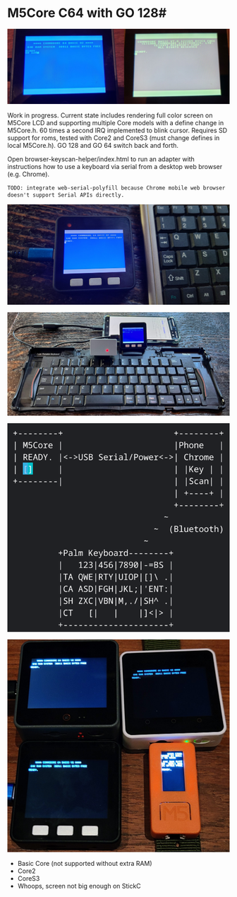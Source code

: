 # M5Core C64 with GO 128#

![GO 128](media/c128_on_m5.png)

Work in progress.  Current state includes rendering full color screen on M5Core LCD and supporting multiple Core models with a define change in M5Core.h.  60 times a second IRQ implemented to blink cursor. Requires SD support for roms, tested with Core2 and CoreS3 (must change defines in local M5Core.h).   GO 128 and GO 64 switch back and forth.

Open browser-keyscan-helper/index.html to run an adapter with instructions how to use a keyboard via serial from a desktop web browser (e.g. Chrome).

```
TODO: integrate web-serial-polyfill because Chrome mobile web browser doesn't support Serial APIs directly.
```

![M5 Basic Core shown next to mini USB keyboard](browser-keyscan-helper/core_keyboard.jpg)

![Photo showing bluetooth Palm Portable Keyboard, Phone running key scan helper with serial USB to M5](browser-keyscan-helper/palm_phone_serial.jpg)

![Block diagram showing bluetooth Palm Portable Keyboard, Phone running key scan helper with serial USB to M5](browser-keyscan-helper/block_diagram.png)

![Early prototype with various M5 Core models](media/m5cores.jpg)

* Basic Core (not supported without extra RAM)
* Core2
* CoreS3
* Whoops, screen not big enough on StickC
